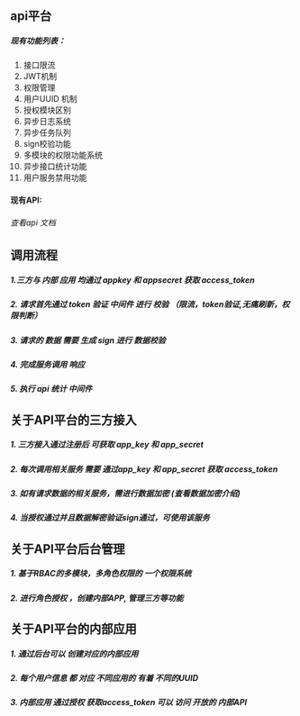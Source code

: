 <!--
<p align="center"><img src="https://laravel.com/assets/img/components/logo-laravel.svg"></p>

<p align="center">
<a href="https://travis-ci.org/laravel/framework"><img src="https://travis-ci.org/laravel/framework.svg" alt="Build Status"></a>
<a href="https://packagist.org/packages/laravel/framework"><img src="https://poser.pugx.org/laravel/framework/d/total.svg" alt="Total Downloads"></a>
<a href="https://packagist.org/packages/laravel/framework"><img src="https://poser.pugx.org/laravel/framework/v/stable.svg" alt="Latest Stable Version"></a>
<a href="https://packagist.org/packages/laravel/framework"><img src="https://poser.pugx.org/laravel/framework/license.svg" alt="License"></a>
</p>
-->
## api平台

##### 现有功能列表：
1. 接口限流
2. JWT机制
3. 权限管理
4. 用户UUID 机制
5. 授权模块区别
6. 异步日志系统
7. 异步任务队列
8. sign校验功能
9. 多模块的权限功能系统
10. 异步接口统计功能
11. 用户服务禁用功能


#### 现有API:
###### 查看api 文档


## 调用流程
##### 1.三方与 内部 应用 均通过 appkey 和 appsecret 获取 access_token
##### 2. 请求首先通过 token 验证 中间件 进行 校验 （限流，token验证,无痛刷新，权限判断）
##### 3. 请求的 数据 需要 生成 sign 进行 数据校验 
##### 4. 完成服务调用 响应
##### 5. 执行 api 统计 中间件



## 关于API平台的三方接入
##### 1. 三方接入通过注册后 可获取 app_key 和 app_secret 
##### 2. 每次调用相关服务 需要 通过app_key 和 app_secret 获取 access_token
##### 3. 如有请求数据的相关服务，需进行数据加密 (查看数据加密介绍)
##### 4. 当授权通过并且数据解密验证sign通过，可使用该服务

## 关于API平台后台管理
##### 1. 基于RBAC的多模块，多角色权限的 一个权限系统
##### 2. 进行角色授权 ，创建内部APP, 管理三方等功能

## 关于API平台的内部应用
##### 1. 通过后台可以 创建对应的内部应用 
##### 2. 每个用户信息 都 对应 不同应用的 有着 不同的UUID
##### 3. 内部应用 通过授权 获取access_token 可以 访问 开放的 内部API
<!--noting can say-->
<!--
Laravel is a web application framework with expressive, elegant syntax. We believe development must be an enjoyable and creative experience to be truly fulfilling. Laravel attempts to take the pain out of development by easing common tasks used in the majority of web projects, such as:

- [Simple, fast routing engine](https://laravel.com/docs/routing).
- [Powerful dependency injection container](https://laravel.com/docs/container).
- Multiple back-ends for [session](https://laravel.com/docs/session) and [cache](https://laravel.com/docs/cache) storage.
- Expressive, intuitive [database ORM](https://laravel.com/docs/eloquent).
- Database agnostic [schema migrations](https://laravel.com/docs/migrations).
- [Robust background job processing](https://laravel.com/docs/queues).
- [Real-time event broadcasting](https://laravel.com/docs/broadcasting).


Laravel is accessible, yet powerful, providing tools needed for large, robust applications.

## Learning Laravel

Laravel has the most extensive and thorough [documentation](https://laravel.com/docs) and video tutorial library of any modern web application framework, making it a breeze to get started learning the framework.

If you're not in the mood to read, [Laracasts](https://laracasts.com) contains over 1100 video tutorials on a range of topics including Laravel, modern PHP, unit testing, JavaScript, and more. Boost the skill level of yourself and your entire team by digging into our comprehensive video library.

## Laravel Sponsors

We would like to extend our thanks to the following sponsors for helping fund on-going Laravel development. If you are interested in becoming a sponsor, please visit the Laravel [Patreon page](https://patreon.com/taylorotwell):

- **[Vehikl](https://vehikl.com/)**
- **[Tighten Co.](https://tighten.co)**
- **[Kirschbaum Development Group](https://kirschbaumdevelopment.com)**
- **[Cubet Techno Labs](https://cubettech.com)**
- **[British Software Development](https://www.britishsoftware.co)**
- [Fragrantica](https://www.fragrantica.com)
- [SOFTonSOFA](https://softonsofa.com/)
- [User10](https://user10.com)
- [Soumettre.fr](https://soumettre.fr/)
- [CodeBrisk](https://codebrisk.com)
- [1Forge](https://1forge.com)
- [TECPRESSO](https://tecpresso.co.jp/)
- [Runtime Converter](http://runtimeconverter.com/)
- [WebL'Agence](https://weblagence.com/)
- [Invoice Ninja](https://www.invoiceninja.com)

## Contributing

Thank you for considering contributing to the Laravel framework! The contribution guide can be found in the [Laravel documentation](https://laravel.com/docs/contributions).

## Security Vulnerabilities

If you discover a security vulnerability within Laravel, please send an e-mail to Taylor Otwell via [taylor@laravel.com](mailto:taylor@laravel.com). All security vulnerabilities will be promptly addressed.
-->


